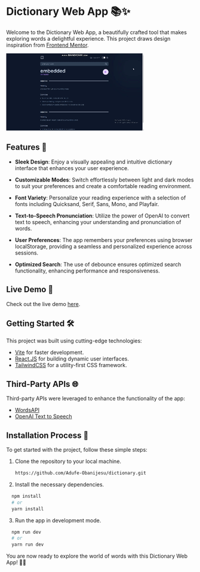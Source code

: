 # Dictionary Web App 📚✨

Welcome to the Dictionary Web App, a beautifully crafted tool that makes exploring words a delightful experience. This project draws design inspiration from [Frontend Mentor](https://www.frontendmentor.io/challenges/dictionary-web-app-h5wwnyuKFL).

![Demo Image](/public/dict_video.gif)

## Features 🌟

- **Sleek Design**: Enjoy a visually appealing and intuitive dictionary interface that enhances your user experience.

- **Customizable Modes**: Switch effortlessly between light and dark modes to suit your preferences and create a comfortable reading environment.

- **Font Variety**: Personalize your reading experience with a selection of fonts including Quicksand, Serif, Sans, Mono, and Playfair.

- **Text-to-Speech Pronunciation**: Utilize the power of OpenAI to convert text to speech, enhancing your understanding and pronunciation of words.

- **User Preferences**: The app remembers your preferences using browser localStorage, providing a seamless and personalized experience across sessions.

- **Optimized Search**: The use of debounce ensures optimized search functionality, enhancing performance and responsiveness.


## Live Demo 🚀

Check out the live demo [here](https://phenomenal-duckanoo-637e8f.netlify.app/).

## Getting Started 🛠️

This project was built using cutting-edge technologies:

- [Vite](https://vitejs.dev/guide/) for faster development.
- [React.JS](https://react.dev/learn/installation) for building dynamic user interfaces.
- [TailwindCSS](https://tailwindcss.com/) for a utility-first CSS framework.

## Third-Party APIs 🌐

Third-party APIs were leveraged to enhance the functionality of the app:

- [WordsAPI](https://rapidapi.com/dpventures/api/wordsapi)
- [OpenAI Text to Speech](https://platform.openai.com/docs/guides/text-to-speech)

## Installation Process 🚧

To get started with the project, follow these simple steps:

1. Clone the repository to your local machine.

   ```bash
   https://github.com/Adufe-Obanijesu/dictionary.git

2. Install the necessary dependencies.

  ```bash
    npm install
    # or
    yarn install
  ```

3. Run the app in development mode.

  ```bash
    npm run dev
    # or
    yarn run dev

  ```

You are now ready to explore the world of words with this Dictionary Web App! 🚀📖
